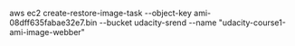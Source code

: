 aws ec2 create-restore-image-task --object-key ami-08dff635fabae32e7.bin --bucket udacity-srend --name "udacity-course1-ami-image-webber"
